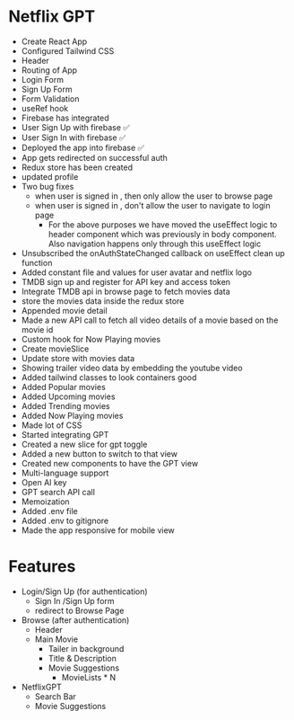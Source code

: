 # Netflix GPT
 - Create React App
 - Configured Tailwind CSS
 - Header
 - Routing of App
 - Login Form
 - Sign Up Form
 - Form Validation
 - useRef hook
 - Firebase has integrated 
 - User Sign Up with firebase ✅
 - User Sign In with firebase ✅
 - Deployed the app into firebase ✅
 - App gets redirected on successful auth
 - Redux store has been created 
 - updated profile
 - Two bug fixes 
    - when user is signed in , then only allow the user to browse page
    - when user is signed in , don't allow the user to navigate to login page
        - For the above purposes we have moved the useEffect logic to header component which was previously in body component. Also navigation happens only through this useEffect logic
 - Unsubscribed the onAuthStateChanged callback on useEffect clean up function
 - Added constant file and values for user avatar and netflix logo 
 - TMDB sign up and register for API key and access token
 - Integrate TMDB api in browse page to fetch movies data
 - store the movies data inside the redux store
 - Appended movie detail
 - Made a new API call to fetch all video details of a movie based on the movie id
 - Custom hook for Now Playing movies 
 - Create movieSlice
 - Update store with movies data
 - Showing trailer video data by embedding the youtube video 
 - Added tailwind classes to look containers good
 - Added Popular movies
 - Added Upcoming movies
 - Added Trending movies
 - Added Now Playing movies
 - Made lot of CSS
 - Started integrating GPT
 - Created a new slice for gpt toggle
 - Added a new button to switch to that view
 - Created new components to have the GPT view
 - Multi-language support
 - Open AI key
 - GPT search API call
 - Memoization
 - Added .env file
 - Added .env to gitignore
 - Made the app responsive for mobile view


# Features
- Login/Sign Up (for authentication) 
    - Sign In /Sign Up form
    - redirect to Browse Page
- Browse (after authentication)
    - Header
    - Main Movie
        - Tailer in background
        - Title & Description
        - Movie Suggestions
            - MovieLists * N
- NetflixGPT
    - Search Bar
    - Movie Suggestions